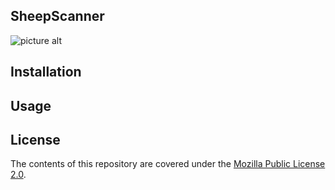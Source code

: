 ## SheepScanner
![picture alt](https://i.imgur.com/XmNMRk9.png "Logo")

## Installation


## Usage


## License

The contents of this repository are covered under the [Mozilla Public License 2.0](LICENSE).
